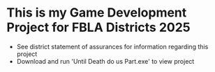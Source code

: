 # This is my Game Development Project for FBLA Districts 2025
- See district statement of assurances for information regarding this project
- Download and run 'Until Death do us Part.exe' to view project
